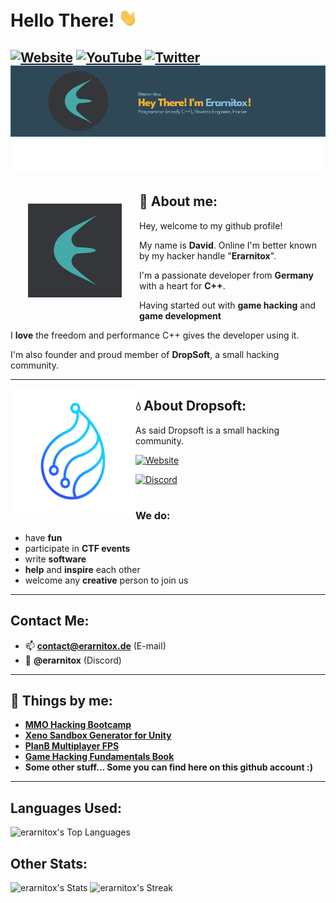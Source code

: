 # **Hello There!** <img src="https://raw.githubusercontent.com/ABSphreak/ABSphreak/master/gifs/Hi.gif" width="30px">
[![Website](https://img.shields.io/website?label=erarnitox.de&style=for-the-badge&url=https%3A%2F%2Ferarnitox.de)](https://www.erarnitox.de)
[![YouTube](https://img.shields.io/badge/YouTube-Erarnitox-red?style=for-the-badge&logo=youtube)](https://www.youtube.com/channel/UCLoOPxAcvIbIGd9eWmNRtPg)
[![Twitter](https://img.shields.io/badge/Twitter-@erarnitox-blue?style=for-the-badge&logo=twitter)](https://twitter.com/Erarnitox)
![Github_Banner](github_banner.png)
---

<img alt="Erarniox" src="erarnitox.png" align="left" style="padding:2em" width="150px"/>

##  **👱 About me:**
  Hey, welcome to my github profile!

  My name is **David**. Online I'm better known by my hacker handle "**Erarnitox**".

  I'm a passionate developer from **Germany** with a heart for **C++**.

  Having started out with **game hacking** and **game development**

  I __love__ the freedom and performance C++ gives the developer using it.

  I'm also founder and proud member of **DropSoft**, a small
  hacking community.

---

<img alt="Icon" src="Icon-Transperent-PNG.png" align="left" height="200px"/>

## **💧 About Dropsoft:**
As said Dropsoft is a small hacking community.

[![Website](https://img.shields.io/website?label=dropsoft.org&style=for-the-badge&url=https://dropsoft.org)](https://www.dropsoft.org)

[![Discord](https://dcbadge.vercel.app/api/server/T3YvMPkZEd)](https://discord.dropsoft.org)
<br><br>
### **We do:**
- have **fun**
- participate in **CTF events**
- write **software**
- **help** and **inspire** each other
- welcome any **creative** person to join us

---

## **Contact Me:**
- 📫 **contact@erarnitox.de** (E-mail)
- 💬 **@erarnitox** (Discord)

---

## **🥇 Things by me:**
- [**MMO Hacking Bootcamp**](https://guidedhacking.com/threads/how-to-make-an-mmo-bot-mmorpg-bot-automation.15173/)
- [**Xeno Sandbox Generator for Unity**](https://assetstore.unity.com/packages/tools/terrain/xenosandboxgenerator-132459)
- [**PlanB Multiplayer FPS**](https://erarnitox.itch.io/planb)
- [**Game Hacking Fundamentals Book**](https://guidedhacking.com/threads/game-hacking-fundamentals-the-game-hacking-book.16550/)
- **Some other stuff... Some you can find here on this github account :)**

---
## **Languages Used:**
![erarnitox's Top Languages](https://github-readme-stats.vercel.app/api/top-langs/?username=erarnitox&theme=tokyonight&show_icons=true&hide_border=false&layout=compact)

## **Other Stats:**
![erarnitox's Stats](https://github-readme-stats.vercel.app/api?username=erarnitox&theme=tokyonight&show_icons=true&hide_border=false&count_private=true)
![erarnitox's Streak](https://github-readme-streak-stats.herokuapp.com/?user=erarnitox&theme=tokyonight&hide_border=false)
